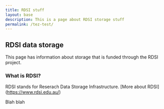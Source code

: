```yaml
---
title: RDSI stuff
layout: base
description: This is a page about RDSI storage stuff
permalink: /tez-test/
---
```



## RDSI data storage

This page has information about storage that is funded through the RDSI project.

### What is RDSI?

RDSI stands for Reserach Data Storage Infrastructure.
[More about RDSI] (https://www.rdsi.edu.au/)

Blah blah
